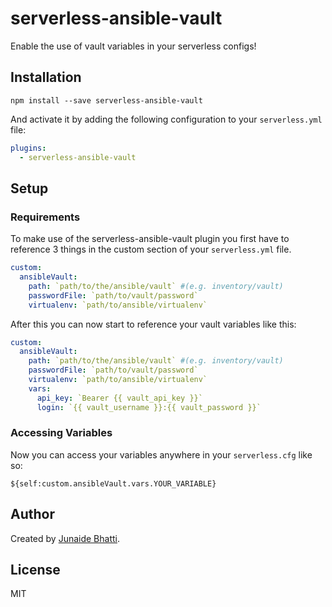 # serverless-ansible-vault

Enable the use of vault variables in your serverless configs!

## Installation

```
npm install --save serverless-ansible-vault
```

And activate it by adding the following configuration to your `serverless.yml` file:

```yaml
plugins:
  - serverless-ansible-vault
```

## Setup

### Requirements

To make use of the serverless-ansible-vault plugin you first have to reference 3 things in the custom section of your `serverless.yml` file.

```yaml
custom:
  ansibleVault:
    path: `path/to/the/ansible/vault` #(e.g. inventory/vault)
    passwordFile: `path/to/vault/password`
    virtualenv: `path/to/ansible/virtualenv`
```

After this you can now start to reference your vault variables like this:

```yaml
custom:
  ansibleVault:
    path: `path/to/the/ansible/vault` #(e.g. inventory/vault)
    passwordFile: `path/to/vault/password`
    virtualenv: `path/to/ansible/virtualenv`
    vars:
      api_key: `Bearer {{ vault_api_key }}`
      login: `{{ vault_username }}:{{ vault_password }}`
```

### Accessing Variables

Now you can access your variables anywhere in your `serverless.cfg` like so:

`${self:custom.ansibleVault.vars.YOUR_VARIABLE}`

## Author

Created by [Junaide Bhatti](https://github.com/junaide).

## License

MIT
